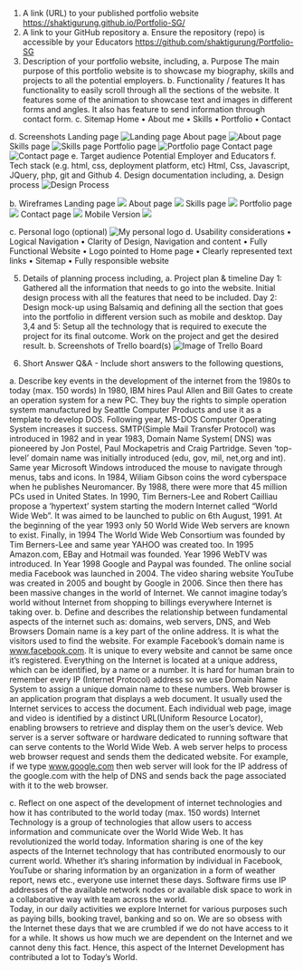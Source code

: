 1.	A link (URL) to your published portfolio website
https://shaktigurung.github.io/Portfolio-SG/
2.	A link to your GitHub repository
a.	Ensure the repository (repo) is accessible by your Educators
https://github.com/shaktigurung/Portfolio-SG
3.	Description of your portfolio website, including,
a.	Purpose
The main purpose of this portfolio website is to showcase my biography, skills and projects to all the potential employers.
b.	Functionality / features
It has functionality to easily scroll through all the sections of the website. It features some of the animation to showcase text and images in different forms and angles. It also has feature to send information through contact form.
c.	Sitemap
    Home 
    •	About me
    •	Skills
    •	Portfolio
    •	Contact

d.	Screenshots
    Landing page
    ![Landing page](https://github.com/shaktigurung/Portfolio-SG/blob/master/screenshots/screenshots/landing.png)
    About page
    ![About page](https://github.com/shaktigurung/Portfolio-SG/blob/master/screenshots/screenshots/about.png)
    Skills page
    ![Skills page](https://github.com/shaktigurung/Portfolio-SG/blob/master/screenshots/screenshots/skill.png)
    Portfolio page
    ![Portfolio page](https://github.com/shaktigurung/Portfolio-SG/blob/master/screenshots/screenshots/portfolio.png)
    Contact page
    ![Contact page](https://github.com/shaktigurung/Portfolio-SG/blob/master/screenshots/screenshots/contact.png)
e.	Target audience
Potential Employer and Educators
f.	Tech stack (e.g. html, css, deployment platform, etc)
Html, Css, Javascript, JQuery, php, git and Github
4.	Design documentation including,
a.	Design process
    ![Design Process](https://github.com/shaktigurung/Portfolio-SG/blob/master/screenshots/design%20process/designprocess.jpg)
 
b.	Wireframes
    Landing page
    ![](https://github.com/shaktigurung/Portfolio-SG/blob/master/screenshots/wireframing/Landing%20Home%20Page.png)
    About page
    ![](https://github.com/shaktigurung/Portfolio-SG/blob/master/screenshots/wireframing/About%20page.png)
    Skills page 
    ![](https://github.com/shaktigurung/Portfolio-SG/blob/master/screenshots/wireframing/skills.png)
    Portfolio page 
    ![](https://github.com/shaktigurung/Portfolio-SG/blob/master/screenshots/wireframing/Portfolio.png)
    Contact page 
    ![](https://github.com/shaktigurung/Portfolio-SG/blob/master/screenshots/wireframing/Contact.png)
    Mobile Version 
    ![](https://github.com/shaktigurung/Portfolio-SG/blob/master/screenshots/wireframing/Mobile%20version.png)

c.	Personal logo (optional) 
    ![My personal logo](https://github.com/shaktigurung/Portfolio-SG/blob/master/screenshots/logo/sglogo.jpg)
d.	Usability considerations
•	Logical Navigation
•	Clarity of Design, Navigation and content
•	Fully Functional Website 
•	Logo pointed to Home page
•	Clearly represented text links
•	Sitemap
•	Fully responsible website

5.	Details of planning process including,
a.	Project plan & timeline 
Day 1: Gathered all the information that needs to go into the website. Initial design process with all the features that need to be included.
Day 2: Design mock-up using Balsamiq and defining all the section that goes into the portfolio in different version such as mobile and desktop.
Day 3,4 and 5: Setup all the technology that is required to execute the project for its final outcome. Work on the project and get the desired result.
b.	Screenshots of Trello board(s)
    ![Image of Trello Board](https://github.com/shaktigurung/Portfolio-SG/blob/master/screenshots/Trello/trelloboard.png)

6.	Short Answer Q&A - Include short answers to the following questions,

a.	Describe key events in the development of the internet from the 1980s to today (max. 150 words)
In 1980, IBM hires Paul Allen and Bill Gates to create an operation system for a new PC. They buy the rights to simple operation system manufactured by Seattle Computer Products and use it as a template to develop DOS. Following year, MS-DOS Computer Operating System increases it success. SMTP(Simple Mail Transfer Protocol) was introduced in 1982 and in year 1983, Domain Name System( DNS) was  pioneered by Jon Postel, Paul Mockapetris and Craig Partridge. Seven ‘top-level’ domain name was initially introduced (edu, gov, mil, net,org and int). Same year Microsoft Windows introduced the mouse to navigate through menus, tabs and icons. In 1984, Wiliam Gibson coins the word cyberspace when he publishes Neuromancer. By 1988, there were more that 45 million PCs used in United States. In 1990, Tim Berners-Lee and Robert Cailliau propose a ‘hypertext’ system starting the modern Internet called “World Wide Web”. It was aimed to be launched to public on 6th August, 1991. At the beginning of the year 1993 only 50 World Wide Web servers are known to exist. Finally, in 1994 The World Wide Web Consortium was founded by Tim Berners-Lee and same year YAHOO was created too. In 1995 Amazon.com, EBay and Hotmail was founded. Year 1996 WebTV was introduced. In Year 1998 Google and Paypal was founded. The online social media Facebook was launched in 2004. The video sharing website YouTube was created in 2005 and bought by Google in 2006. Since then there has been massive changes in the world of Internet. We cannot imagine today’s world without Internet from shopping to billings everywhere Internet is taking over.
b.	Define and describes the relationship between fundamental aspects of the internet such as: domains, web servers, DNS, and Web Browsers
Domain name is a key part of the online address. It is what the visitors used to find the website. For example Facebook’s domain name is www.facebook.com. It is unique to every website and cannot be same once it’s registered. 
Everything on the Internet is located at a unique address, which can be identified, by a name or a number. It is hard for human brain to remember every IP (Internet Protocol) address so we use Domain Name System to assign a unique domain name to these numbers. 
Web browser is an application program that displays a web document. It usually used the Internet services to access the document. Each individual web page, image and video is identified by a distinct URL(Uniform Resource Locator), enabling browsers to retrieve and display them on the user’s device.
Web server is a server software or hardware dedicated to running software that can serve contents to the World Wide Web. A web server helps to process web browser request and sends them the dedicated website. For example, if we type www.google.com then web server will look for the IP address of the google.com with the help of DNS and sends back the page associated with it to the web browser.


c.	Reflect on one aspect of the development of internet technologies and how it has contributed to the world today (max. 150 words)
Internet Technology is a group of technologies that allow users to access information and communicate over the World Wide Web. It has revolutionized the world today. 
Information sharing is one of the key aspects of the Internet technology that has contributed enormously to our current world. Whether it’s sharing information by individual in Facebook, YouTube or sharing information by an organization in a form of weather report, news etc., everyone use internet these days. Software firms use IP addresses of the available network nodes or available disk space to work in a collaborative way with team across the world.  
Today, in our daily activities we explore Internet for various purposes such as paying bills, booking travel, banking and so on. We are so obsess with the Internet these days that we are crumbled if we do not have access to it for a while. It shows us how much we are dependent on the Internet and we cannot deny this fact. Hence, this aspect of the Internet Development has contributed a lot to Today’s World.



